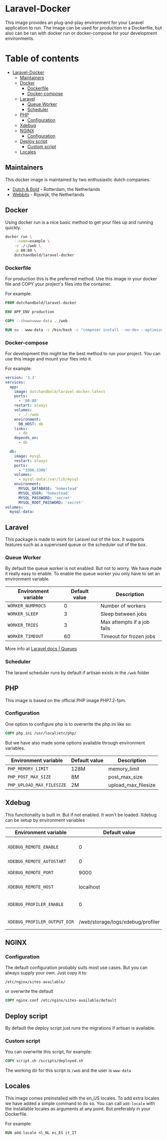 # Laravel-Docker

This image provides an plug-and-play environment for your Laravel application to run.
The image can be used for production in a Dockerfile, but also can be ran with docker run or docker-compose for 
your development environments.

# Table of contents

- [Laravel-Docker](#laravel-docker)
  * [Maintainers](#maintainers)
  * [Docker](#docker)
    + [Dockerfile](#dockerfile)
    + [Docker-compose](#docker-compose)
  * [Laravel](#laravel)
    + [Queue Worker](#queue-worker)
    + [Scheduler](#scheduler)
  * [PHP](#php)
    + [Configuration](#configuration)
  * [Xdebug](#xdebug)
  * [NGINX](#nginx)
    + [Configuration](#configuration-1)
  * [Deploy script](#deploy-script)
    + [Custom script](#custom-script)
  * [Locales](#locales)

## Maintainers

This docker image is maintained by two enthusiastic dutch companies.
- [Dutch & Bold](https://www.dutchandbold.com) - Rotterdam, the Netherlands
- [Webbits](https://www.webbits.nl) - Rijswijk, the Netherlands

## Docker

Using docker run is a nice basic method to get your files up and running quickly.

```bash
docker run \
    --name=example \
    -v ./:/web \
    -p 80:80 \
    dutchandbold/laravel-docker
```

### Dockerfile

For production this is the preferred method. Use this image in your docker file and COPY your project's files into 
the container.

For example:

```dockerfile
FROM dutchandbold/laravel-docker

ENV APP_ENV production

COPY --chown=www-data . /web

RUN su - www-data -s /bin/bash -c "composer install --no-dev --optimize-autoloader --no-interaction -d /web"
```

### Docker-compose

For development this might be the best method to run your project. You can use this image and mount your files into it.

For example:
```yaml
version: '3.3'
services:
  app:
    image: dutchandbold/laravel-docker:latest
    ports:
      - '80:80'
    restart: always
    volumes:
      - ./:/web
    environment:
      DB_HOST: db
    links:
      - db
    depends_on:
      - db

  db:
    image: mysql
    restart: always
    ports:
      - "3306:3306"
    volumes:
      - mysql-data:/var/lib/mysql
    environment:
      MYSQL_DATABASE: 'homestead'
      MYSQL_USER: 'homestead'
      MYSQL_PASSWORD: 'secret'
      MYSQL_ROOT_PASSWORD: 'secret'
volumes:
  mysql-data:
```

## Laravel

This package is made to work for Laravel out of the box. It supports features such as a supervised queue or
the scheduler out of the box.

### Queue Worker

By default the queue worker is not enabled. But not to worry. We have made it really easy to enable.
To enable the queue worker you only have to set an environment variable.

|Environment variable|Default value|Description                |
|--------------------|-------------|---------------------------|
|`WORKER_NUMPROCS`   |0            |Number of workers          |
|`WORKER_SLEEP`      |3            |Sleep between jobs         |
|`WORKER_TRIES`      |3            |Max attempts if a job fails|
|`WORKER_TIMEOUT`    |60           |Timeout for frozen jobs    |

More info at [Laravel docs | Queues](https://laravel.com/docs/5.6/queues)

### Scheduler

The laravel scheduler runs by default if artisan exists in the `/web` folder

## PHP

This image is based on the official PHP image PHP7.2-fpm.

### Configuration

One option to configure php is to overwrite the php.ini like so:

```dockerfile
COPY php.ini /usr/local/etc/php/
```

But we have also made some options available through environment variables.

|Environment variable     |Default value|Description                |
|-------------------------|-------------|---------------------------|
|`PHP_MEMORY_LIMIT`       |128M         |memory_limit               |
|`PHP_POST_MAX_SIZE`      |8M           |post_max_size              |
|`PHP_UPLOAD_MAX_FILESIZE`|2M           |upload_max_filesize        |


## Xdebug

This functionality is built in. But if not enabled. It won't be loaded.
Xdebug can be setup by environment variables

|Environment variable           |Default value                      |Description                |
|-------------------------------|-----------------------------------|---------------------------|
|`XDEBUG_REMOTE_ENABLE`         |0                                  |This enables xdebug        |
|`XDEBUG_REMOTE_AUTOSTART`      |0                                  |Autostart                  |
|`XDEBUG_REMOTE_PORT`           |9000                               |Remote port                |
|`XDEBUG_REMOTE_HOST`           |localhost                          |Remote host                |
|`XDEBUG_PROFILER_ENABLE`       |0                                  |This enables the profiler  |
|`XDEBUG_PROFILER_OUTPUT_DIR`   |/web/storage/logs/xdebug/profiler  |Change the default dir     |

## NGINX

### Configuration

The default configuration probably suits most use cases. But you can always supply your own. Just copy it to:
```
/etc/nginx/sites-available/
```
or overwrite the default
```dockerfile
COPY nginx.conf /etc/nginx/sites-available/default
```

## Deploy script

By default the deploy script just runs the migrations if artisan is available. 

### Custom script

You can overwrite this script, for example:

```dockerfile
COPY script.sh /scripts/deployed.sh
```

The working dir for this script is `/web` and the user is `www-data`

## Locales

This image comes preinstalled with the en_US locales. To add extra locales we have added a simple command to do so.
You can call `add-locale` with the installable locales as arguments at any point. But preferably in your Dockerfile.

For example:
```dockerfile
RUN add-locale nl_NL es_ES it_IT
```